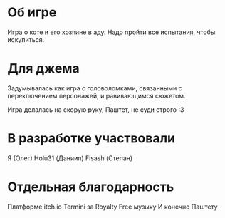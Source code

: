 # Об игре
Игра о коте и его хозяине в аду. Надо пройти все испытания, чтобы искупиться.

# Для джема
Задумывалась как игра с головоломками, связанными с переключением персонажей, и равивающимся сюжетом.

Игра делалась на скорую руку, Паштет, не суди строго :3

# В разработке участвовали
Я (Олег)
Holu31 (Даниил)
Fisash (Степан)

# Отдельная благодарность
Платформе itch.io
Termini за Royalty Free музыку
И конечно Паштету
